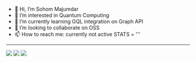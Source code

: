 - 👋 Hi, I’m Sohom Majumdar
- 👀 I’m interested in Quantum Computing
- 🌱 I’m currently learning GQL integration on Graph API
- 💞️ I’m looking to collaborate on OSS
- 📫 How to reach me: currently not active 
STATS = '''
<hr>
<img src="https://github-readme-stats.vercel.app/api?username=RandomVariable18&show_icons=true&theme=radical&text_color=fff&title_color=F58B02&icon_color=F58B02"/>
<img src="https://github-readme-streak-stats.herokuapp.com/?user=RandomVariable18&theme=dark&hide_border=true"/>

<img src="https://activity-graph.herokuapp.com/graph?username=RandomVariable18&theme=github" />

<!---
RandomVariable18/RandomVariable18 is a ✨ special ✨ repository because its `README.md` (this file) appears on your GitHub profile.
You can click the Preview link to take a look at your changes.
--->
